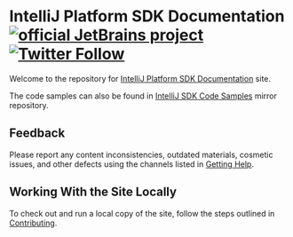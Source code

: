 # IntelliJ Platform SDK Documentation [![official JetBrains project](https://jb.gg/badges/official-flat-square.svg)](https://confluence.jetbrains.com/display/ALL/JetBrains+on+GitHub) [![Twitter Follow](https://img.shields.io/twitter/follow/JBPlatform?style=flat-square)](https://twitter.com/JBPlatform/) 

Welcome to the repository for [IntelliJ Platform SDK Documentation](https://www.jetbrains.org/intellij/sdk/docs/) site.

The code samples can also be found in [IntelliJ SDK Code Samples](https://github.com/JetBrains/intellij-sdk-code-samples) mirror repository. 

## Feedback
Please report any content inconsistencies, outdated materials, cosmetic issues, and other defects using the channels listed in [Getting Help](https://www.jetbrains.org/intellij/sdk/docs/intro/getting_help.html).

## Working With the Site Locally
To check out and run a local copy of the site, follow the steps outlined in [Contributing](https://www.jetbrains.org/intellij/sdk/docs/CONTRIBUTING.html).

